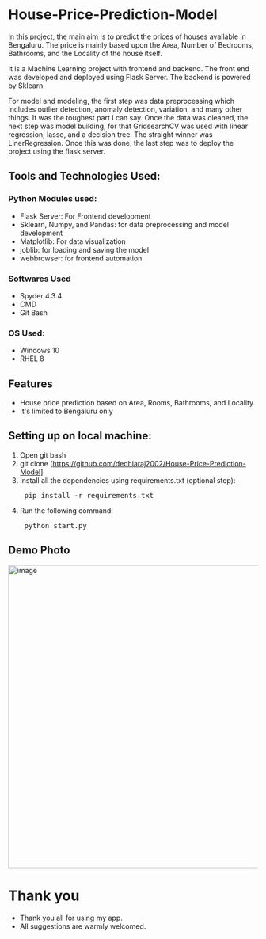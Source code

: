 # House-Price-Prediction-Model


In this project, the main aim is to predict the prices of houses available in Bengaluru.
The price is mainly based upon the Area, Number of Bedrooms, Bathrooms, and the Locality of the house itself.

It is a Machine Learning project with frontend and backend. The front end was developed and deployed using Flask Server. The backend is powered by Sklearn.

For model and modeling, the first step was data preprocessing which includes outlier detection, anomaly detection, variation, and many other things. It was the toughest part I can say. Once the data was cleaned, the next step was model building, for that GridsearchCV was used with linear regression, lasso, and a decision tree. The straight winner was LinerRegression. Once this was done, the last step was to deploy the project using the flask server.

## Tools and Technologies Used:

### Python Modules used:
- Flask Server: For Frontend development
- Sklearn, Numpy, and Pandas: for data preprocessing and model development
- Matplotlib: For data visualization
- joblib: for loading and saving the model
- webbrowser: for frontend automation

### Softwares Used 
- Spyder 4.3.4
- CMD
- Git Bash

### OS Used:
- Windows 10
- RHEL 8

## Features  
- House price prediction based on Area, Rooms, Bathrooms, and Locality.
- It's limited to Bengaluru only

## Setting up on local machine: 
1. Open git bash 
2. git clone [https://github.com/dedhiaraj2002/House-Price-Prediction-Model]
3. Install all the dependencies using requirements.txt (optional step):
	<pre> pip install -r requirements.txt </pre>
4. Run the following command:
	<pre> python start.py</pre>

## Demo Photo 
<img width="612" alt="image" src="https://github.com/dedhiaraj2002/House-Price-Prediction-Model/assets/58104026/e88c3c4a-f683-443a-9d5a-2085ab0d1b53">

# Thank you
- Thank you all for using my app.
- All suggestions are warmly welcomed.
